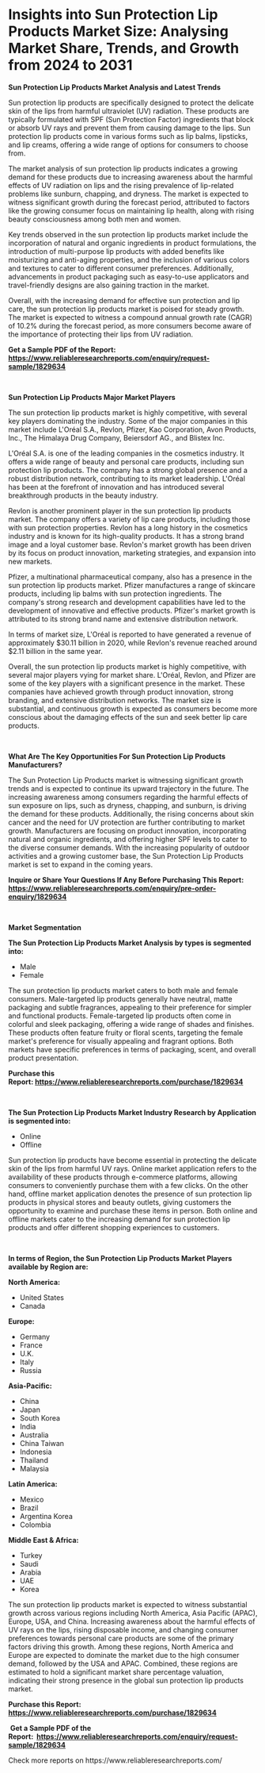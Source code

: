 <p><h1>Insights into Sun Protection Lip Products Market Size: Analysing Market Share, Trends, and Growth from 2024 to 2031</h1></p><p><strong>Sun Protection Lip Products Market Analysis and Latest Trends</strong></p>
<p><p>Sun protection lip products are specifically designed to protect the delicate skin of the lips from harmful ultraviolet (UV) radiation. These products are typically formulated with SPF (Sun Protection Factor) ingredients that block or absorb UV rays and prevent them from causing damage to the lips. Sun protection lip products come in various forms such as lip balms, lipsticks, and lip creams, offering a wide range of options for consumers to choose from.</p><p>The market analysis of sun protection lip products indicates a growing demand for these products due to increasing awareness about the harmful effects of UV radiation on lips and the rising prevalence of lip-related problems like sunburn, chapping, and dryness. The market is expected to witness significant growth during the forecast period, attributed to factors like the growing consumer focus on maintaining lip health, along with rising beauty consciousness among both men and women.</p><p>Key trends observed in the sun protection lip products market include the incorporation of natural and organic ingredients in product formulations, the introduction of multi-purpose lip products with added benefits like moisturizing and anti-aging properties, and the inclusion of various colors and textures to cater to different consumer preferences. Additionally, advancements in product packaging such as easy-to-use applicators and travel-friendly designs are also gaining traction in the market.</p><p>Overall, with the increasing demand for effective sun protection and lip care, the sun protection lip products market is poised for steady growth. The market is expected to witness a compound annual growth rate (CAGR) of 10.2% during the forecast period, as more consumers become aware of the importance of protecting their lips from UV radiation.</p></p>
<p><strong>Get a Sample PDF of the Report:&nbsp; <a href="https://www.reliableresearchreports.com/enquiry/request-sample/1829634">https://www.reliableresearchreports.com/enquiry/request-sample/1829634</a></strong></p>
<p>&nbsp;</p>
<p><strong>Sun Protection Lip Products Major Market Players</strong></p>
<p><p>The sun protection lip products market is highly competitive, with several key players dominating the industry. Some of the major companies in this market include L'Oréal S.A., Revlon, Pfizer, Kao Corporation, Avon Products, Inc., The Himalaya Drug Company, Beiersdorf AG., and Blistex Inc.</p><p>L'Oréal S.A. is one of the leading companies in the cosmetics industry. It offers a wide range of beauty and personal care products, including sun protection lip products. The company has a strong global presence and a robust distribution network, contributing to its market leadership. L'Oréal has been at the forefront of innovation and has introduced several breakthrough products in the beauty industry.</p><p>Revlon is another prominent player in the sun protection lip products market. The company offers a variety of lip care products, including those with sun protection properties. Revlon has a long history in the cosmetics industry and is known for its high-quality products. It has a strong brand image and a loyal customer base. Revlon's market growth has been driven by its focus on product innovation, marketing strategies, and expansion into new markets.</p><p>Pfizer, a multinational pharmaceutical company, also has a presence in the sun protection lip products market. Pfizer manufactures a range of skincare products, including lip balms with sun protection ingredients. The company's strong research and development capabilities have led to the development of innovative and effective products. Pfizer's market growth is attributed to its strong brand name and extensive distribution network.</p><p>In terms of market size, L'Oréal is reported to have generated a revenue of approximately $30.11 billion in 2020, while Revlon's revenue reached around $2.11 billion in the same year.</p><p>Overall, the sun protection lip products market is highly competitive, with several major players vying for market share. L'Oréal, Revlon, and Pfizer are some of the key players with a significant presence in the market. These companies have achieved growth through product innovation, strong branding, and extensive distribution networks. The market size is substantial, and continuous growth is expected as consumers become more conscious about the damaging effects of the sun and seek better lip care products.</p></p>
<p>&nbsp;</p>
<p><strong>What Are The Key Opportunities For Sun Protection Lip Products Manufacturers?</strong></p>
<p><p>The Sun Protection Lip Products market is witnessing significant growth trends and is expected to continue its upward trajectory in the future. The increasing awareness among consumers regarding the harmful effects of sun exposure on lips, such as dryness, chapping, and sunburn, is driving the demand for these products. Additionally, the rising concerns about skin cancer and the need for UV protection are further contributing to market growth. Manufacturers are focusing on product innovation, incorporating natural and organic ingredients, and offering higher SPF levels to cater to the diverse consumer demands. With the increasing popularity of outdoor activities and a growing customer base, the Sun Protection Lip Products market is set to expand in the coming years.</p></p>
<p><strong>Inquire or Share Your Questions If Any Before Purchasing This Report: <a href="https://www.reliableresearchreports.com/enquiry/pre-order-enquiry/1829634">https://www.reliableresearchreports.com/enquiry/pre-order-enquiry/1829634</a></strong></p>
<p>&nbsp;</p>
<p><strong>Market Segmentation</strong></p>
<p><strong>The Sun Protection Lip Products Market Analysis by types is segmented into:</strong></p>
<p><ul><li>Male</li><li>Female</li></ul></p>
<p><p>The sun protection lip products market caters to both male and female consumers. Male-targeted lip products generally have neutral, matte packaging and subtle fragrances, appealing to their preference for simpler and functional products. Female-targeted lip products often come in colorful and sleek packaging, offering a wide range of shades and finishes. These products often feature fruity or floral scents, targeting the female market's preference for visually appealing and fragrant options. Both markets have specific preferences in terms of packaging, scent, and overall product presentation.</p></p>
<p><strong>Purchase this Report:&nbsp;<a href="https://www.reliableresearchreports.com/purchase/1829634">https://www.reliableresearchreports.com/purchase/1829634</a></strong></p>
<p>&nbsp;</p>
<p><strong>The Sun Protection Lip Products Market Industry Research by Application is segmented into:</strong></p>
<p><ul><li>Online</li><li>Offline</li></ul></p>
<p><p>Sun protection lip products have become essential in protecting the delicate skin of the lips from harmful UV rays. Online market application refers to the availability of these products through e-commerce platforms, allowing consumers to conveniently purchase them with a few clicks. On the other hand, offline market application denotes the presence of sun protection lip products in physical stores and beauty outlets, giving customers the opportunity to examine and purchase these items in person. Both online and offline markets cater to the increasing demand for sun protection lip products and offer different shopping experiences to customers.</p></p>
<p>&nbsp;</p>
<p><strong>In terms of Region, the Sun Protection Lip Products Market Players available by Region are:</strong></p>
<p>
    <p> <strong> North America: </strong>
        <ul>
            <li>United States</li>
            <li>Canada</li>
        </ul>
        </p> 
    <p> <strong> Europe: </strong>
        <ul>
            <li>Germany</li>
            <li>France</li>
            <li>U.K.</li>
            <li>Italy</li>
            <li>Russia</li>
        </ul>
        </p> 
    <p> <strong> Asia-Pacific: </strong>
        <ul>
            <li>China</li>
            <li>Japan</li>
            <li>South Korea</li>
            <li>India</li>
            <li>Australia</li>
            <li>China Taiwan</li>
            <li>Indonesia</li>
            <li>Thailand</li>
            <li>Malaysia</li>
        </ul>
        </p> 
    <p> <strong> Latin America: </strong>
        <ul>
            <li>Mexico</li>
            <li>Brazil</li>
            <li>Argentina Korea</li>
            <li>Colombia</li>
        </ul>
        </p> 
    <p> <strong> Middle East & Africa: </strong>
        <ul>
            <li>Turkey</li>
            <li>Saudi</li>
            <li>Arabia</li>
            <li>UAE</li>
            <li>Korea</li>
        </ul>
    </p>
    </p>
<p><p>The sun protection lip products market is expected to witness substantial growth across various regions including North America, Asia Pacific (APAC), Europe, USA, and China. Increasing awareness about the harmful effects of UV rays on the lips, rising disposable income, and changing consumer preferences towards personal care products are some of the primary factors driving this growth. Among these regions, North America and Europe are expected to dominate the market due to the high consumer demand, followed by the USA and APAC. Combined, these regions are estimated to hold a significant market share percentage valuation, indicating their strong presence in the global sun protection lip products market.</p></p>
<p><strong>Purchase this Report: <a href="https://www.reliableresearchreports.com/purchase/1829634">https://www.reliableresearchreports.com/purchase/1829634</a></strong></p>
<p>&nbsp;<strong>Get a Sample PDF of the Report:&nbsp;&nbsp;<a href="https://www.reliableresearchreports.com/enquiry/request-sample/1829634">https://www.reliableresearchreports.com/enquiry/request-sample/1829634</a></strong></p>
<p><strong></strong></p>
<p>Check more reports on https://www.reliableresearchreports.com/</p>